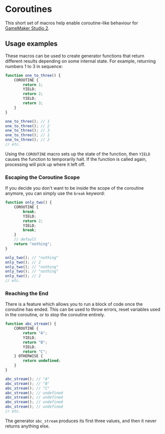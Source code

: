 # Coroutines

This short set of macros help enable coroutine-like behaviour for [GameMaker Studio 2](https://www.yoyogames.com/gamemaker).

## Usage examples

These macros can be used to create generator functions that return different results depending on some internal state. For example, returning numbers 1 to 3 in sequence:

```js
function one_to_three() {
	COROUTINE {
		return 1;
		YIELD;
		return 2;
		YIELD;
		return 3;
	}
}

one_to_three(); // 1
one_to_three(); // 2
one_to_three(); // 3
one_to_three(); // 1
one_to_three(); // 2
// etc.
```

Using the `COROUTINE` macro sets up the state of the function, then `YIELD` causes the function to temporarily halt. If the function is called again, processing will pick up where it left off.

### Escaping the Coroutine Scope

If you decide you don't want to be inside the scope of the coroutine anymore, you can simply use the `break` keyword:

```js
function only_two() {
	COROUTINE {
		break;
		YIELD;
		return 2;
		YIELD;
		break;
	}
	// default
	return "nothing";
}

only_two(); // "nothing"
only_two(); // 2
only_two(); // "nothing"
only_two(); // "nothing"
only_two(); // 2
// etc.
```

### Reaching the End

There is a feature which allows you to run a block of code once the coroutine has ended. This can be used to throw errors, reset variables used in the coroutine, or to stop the coroutine entirely.

```js
function abc_stream() {
	COROUTINE {
		return "A";
		YIELD;
		return "B";
		YIELD;
		return "C";
	} OTHERWISE {
		return undefined;
	}
}

abc_stream(); // "A"
abc_stream(); // "B"
abc_stream(); // "C"
abc_stream(); // undefined
abc_stream(); // undefined
abc_stream(); // undefined
abc_stream(); // undefined
// etc.
```

The generator `abc_stream` produces its first three values, and then it never returns anything else.